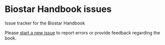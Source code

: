# Biostar Handbook issues

Issue tracker for the Biostar Handbook

Please [start a new issue](https://github.com/biostars/biostar-handbook-issues/issues) to report errors or provide feedback regarding the book.


